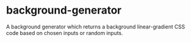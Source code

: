 # background-generator
A background generator which returns a background linear-gradient CSS code based on chosen inputs or random inputs. 
